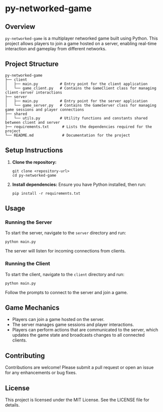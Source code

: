 # py-networked-game

## Overview
`py-networked-game` is a multiplayer networked game built using Python. This project allows players to join a game hosted on a server, enabling real-time interaction and gameplay from different networks.

## Project Structure
```
py-networked-game
├── client
│   ├── main.py          # Entry point for the client application
│   └── game_client.py   # Contains the GameClient class for managing client-server interactions
├── server
│   ├── main.py          # Entry point for the server application
│   └── game_server.py   # Contains the GameServer class for managing game sessions and player connections
├── shared
│   └── utils.py         # Utility functions and constants shared between client and server
├── requirements.txt      # Lists the dependencies required for the project
└── README.md             # Documentation for the project
```

## Setup Instructions
1. **Clone the repository:**
   ```
   git clone <repository-url>
   cd py-networked-game
   ```

2. **Install dependencies:**
   Ensure you have Python installed, then run:
   ```
   pip install -r requirements.txt
   ```

## Usage
### Running the Server
To start the server, navigate to the `server` directory and run:
```
python main.py
```
The server will listen for incoming connections from clients.

### Running the Client
To start the client, navigate to the `client` directory and run:
```
python main.py
```
Follow the prompts to connect to the server and join a game.

## Game Mechanics
- Players can join a game hosted on the server.
- The server manages game sessions and player interactions.
- Players can perform actions that are communicated to the server, which updates the game state and broadcasts changes to all connected clients.

## Contributing
Contributions are welcome! Please submit a pull request or open an issue for any enhancements or bug fixes.

## License
This project is licensed under the MIT License. See the LICENSE file for details.